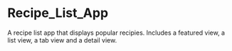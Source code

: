 # Recipe_List_App

A recipe list app that displays popular recipies. Includes a featured view, a list view, a tab view and a detail view.
